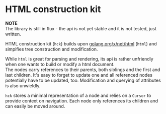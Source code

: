 # HTML construction kit

**NOTE**  
The library is still in flux - the api is not yet stable and it is not tested, just written.

HTML construction kit (`hck`) builds upon [golang.org/x/net/html](golang.org/x/net/html) (`html`) and simpifies tree construction and modification.

While `html` is great for parsing and rendering, its api is rather unfriendly when one wants to build or modify a html document.  
The nodes carry references to their parents, both siblings and the first and last children. It's easy to forget to update one and all referenced nodes potentially have to be updated, too. Modification and querying of attributes is also unwieldly.

`hck` stores a minimal representation of a node and relies on a `Cursor` to provide context on navigation. Each node only references its children and can easily be moved around.

